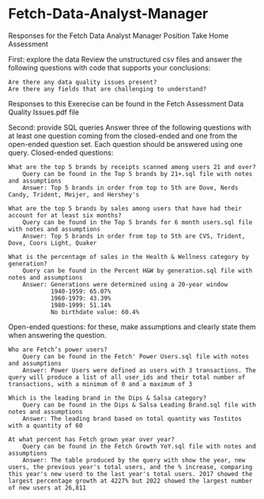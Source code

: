 # Fetch-Data-Analyst-Manager
Responses for the Fetch Data Analyst Manager Position Take Home Assessment

First: explore the data
Review the unstructured csv files and answer the following questions with code that supports your conclusions:

    Are there any data quality issues present?
    Are there any fields that are challenging to understand?

Responses to this Exerecise can be found in the Fetch Assessment Data Quality Issues.pdf file


Second: provide SQL queries
Answer three of the following questions with at least one question coming from the closed-ended and one from the open-ended question set. Each question should be answered using one query.
Closed-ended questions:

    What are the top 5 brands by receipts scanned among users 21 and over?
        Query can be found in the Top 5 brands by 21+.sql file with notes and assumptions
        Answer: Top 5 brands in order from top to 5th are Dove, Nerds Candy, Trident, Meijer, and Hershey's
        
    What are the top 5 brands by sales among users that have had their account for at least six months?
        Query can be found in the Top 5 brands for 6 month users.sql file with notes and assumptions
        Answer: Top 5 brands in order from top to 5th are CVS, Trident, Dove, Coors Light, Quaker
        
    What is the percentage of sales in the Health & Wellness category by generation?
        Query can be found in the Percent H&W by generation.sql file with notes and assumptions
        Answer: Generations were determined using a 20-year window 
                1940-1959: 65.07%
                1960-1979: 43.39%
                1980-1999: 51.14%
                No birthdate value: 60.4%


Open-ended questions: for these, make assumptions and clearly state them when answering the question.

    Who are Fetch’s power users?
        Query can be found in the Fetch' Power Users.sql file with notes and assumptions
        Answer: Power Users were defined as users with 3 transactions. The query will produce a list of all user_ids and their total number of transactions, with a minimum of 0 and a maximum of 3
        
    Which is the leading brand in the Dips & Salsa category?
        Query can be found in the Dips & Salsa Leading Brand.sql file with notes and assumptions
        Answer: The leading brand based on total quantity was Tostitos with a quantity of 60
        
    At what percent has Fetch grown year over year?
        Query can be found in the Fetch Growth YoY.sql file with notes and assumptions
        Answer: The table produced by the query with show the year, new users, the previous year's total users, and the % increase, comparing this year's new userd to the last year's total users. 2017 showed the largest percentage growth at 4227% but 2022 showed the largest number of new users at 26,811
